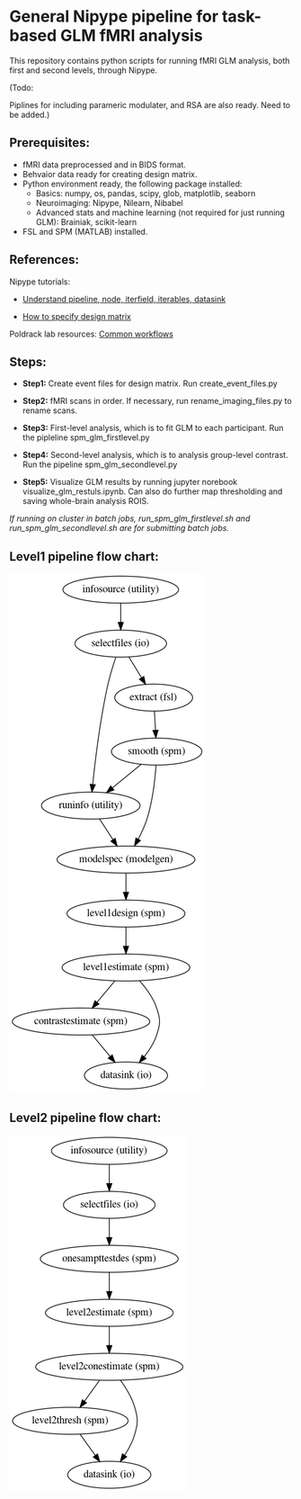 # General Nipype pipeline for task-based GLM fMRI analysis
This repository contains python scripts for running fMRI GLM analysis, both first and second levels, through Nipype. 

(Todo: 


Piplines for including parameric modulater, and RSA are also ready. Need to be added.)

## Prerequisites: 

+ fMRI data preprocessed and in BIDS format.
+ Behvaior data ready for creating design matrix.
+ Python environment ready, the following package installed: 
  + Basics: numpy, os, pandas, scipy, glob, matplotlib, seaborn
  + Neuroimaging: Nipype, Nilearn, Nibabel
  + Advanced stats and machine learning (not required for just running GLM): Brainiak, scikit-learn
+ FSL and SPM (MATLAB) installed.

## References:

Nipype tutorials: 

+ [Understand pipeline, node, iterfield, iterables, datasink](https://nipype.readthedocs.io/en/0.11.0/users/pipeline_tutorial.html) 

+ [How to specify design matrix](https://nipype.readthedocs.io/en/0.11.0/users/model_specification.html)

Poldrack lab resources: [Common workflows](https://github.com/poldracklab/niworkflows/tree/master/niworkflows)


## Steps:

+ **Step1:** Create event files for design matrix. Run create_event_files.py

+ **Step2:** fMRI scans in order. If necessary, run rename_imaging_files.py to rename scans.

+ **Step3:** First-level analysis, which is to fit GLM to each participant. Run the pipleline spm_glm_firstlevel.py

+ **Step4:** Second-level analysis, which is to analysis group-level contrast. Run the pipeline spm_glm_secondlevel.py

+ **Step5:** Visualize GLM results by running jupyter norebook visualize_glm_restuls.ipynb. Can also do further map thresholding and saving whole-brain analysis ROIS.

*If running on cluster in batch jobs, run_spm_glm_firstlevel.sh and run_spm_glm_secondlevel.sh are for submitting batch jobs.*

## Level1 pipeline flow chart:

![Level1 flowchart](https://github.com/LevyDecisionNeuroLab/fmri_task_glm/blob/master/graphs/graph.png)

## Level2 pipeline flow chart:

![Level2 flowchart](https://github.com/LevyDecisionNeuroLab/fmri_task_glm/blob/master/graphs/graph_l2.png)

